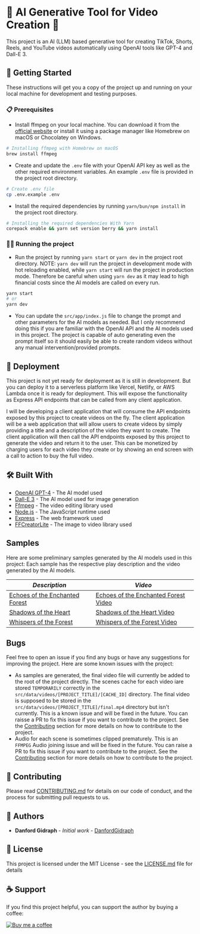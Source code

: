 # 🎥 AI Generative Tool for Video Creation 🤖

This project is an AI (LLM) based generative tool for creating TikTok, Shorts, Reels, and YouTube videos automatically using OpenAI tools like GPT-4 and Dall-E 3.

## 🚀 Getting Started

These instructions will get you a copy of the project up and running on your local machine for development and testing purposes.

### 📋 Prerequisites

- Install ffmpeg on your local machine. You can download it from the [official website](https://ffmpeg.org/download.html) or install it using a package manager like Homebrew on macOS or Chocolatey on Windows.

```bash
# Installing ffmpeg with Homebrew on macOS
brew install ffmpeg
```

- Create and update the `.env` file with your OpenAI API key as well as the other required environment variables. An example `.env` file is provided in the project root directory.

```bash
# Create .env file
cp .env.example .env
```

- Install the required dependencies by running `yarn/bun/npm install` in the project root directory.

```bash
# Installing the required dependencies With Yarn
corepack enable && yarn set version berry && yarn install
```

### 🏃‍♂️ Running the project

- Run the project by running `yarn start` or `yarn dev` in the project root directory.
  NOTE: `yarn dev` will run the project in development mode with hot reloading enabled, while `yarn start` will run the project in production mode. Therefore be careful when using `yarn dev` as it may lead to high financial costs since the AI models are called on every run.

```bash
yarn start
# or
yarn dev
```

- You can update the `src/app/index.js` file to change the prompt and other parameters for the AI models as needed. But I only recommend doing this if you are familiar with the OpenAI API and the AI models used in this project. The project is capable of auto generating even the prompt itself so it should easily be able to create random videos without any manual intervention/provided prompts.

## 🚢 Deployment

This project is not yet ready for deployment as it is still in development. But you can deploy it to a serverless platform like Vercel, Netlify, or AWS Lambda once it is ready for deployment. This will expose the functionality as Express API endpoints that can be called from any client application.

I will be developing a client application that will consume the API endpoints exposed by this project to create videos on the fly. The client application will be a web application that will allow users to create videos by simply providing a title and a description of the video they want to create. The client application will then call the API endpoints exposed by this project to generate the video and return it to the user. This can be monetized by charging users for each video they create or by showing an end screen with a call to action to buy the full video.

## 🛠️ Built With

- [OpenAI GPT-4](https://openai.com/research/gpt-4) - The AI model used
- [Dall-E 3](https://openai.com/research/dall-e-3) - The AI model used for image generation
- [Ffmpeg](https://ffmpeg.org) - The video editing library used
- [Node.js](https://nodejs.org) - The JavaScript runtime used
- [Express](https://expressjs.com) - The web framework used
- [FFCreatorLite](https://tnfe.github.io/FFCreatorLite) - The image to video library used

## Samples

Here are some preliminary samples generated by the AI models used in this project: Each sample has the respective play description and the video generated by the AI models.

| **_Description_**                  | **_Video_**                              |
| ---------------------------------- | ---------------------------------------- |
| [Echoes of the Enchanted Forest](https://github.com/user-attachments/files/15758865/Echoes_of_the_Enchanted_Forest.json) | [Echoes of the Enchanted Forest Video](https://github.com/DanfordGidraph/chat-gpt-video-maker/assets/22353859/74d7e8f9-19af-441b-bfc9-74d514e0dc21) |
| [Shadows of the Heart](https://github.com/user-attachments/files/15758913/Shadows_of_the_Heart.json) | [Shadows of the Heart Video](https://github.com/DanfordGidraph/chat-gpt-video-maker/assets/22353859/6e84d23b-0d63-4654-a428-63cd897761a0) |
| [Whispers of the Forest](https://github.com/user-attachments/files/15758916/Whispers_of_the_Forest.json) | [Whispers of the Forest Video](https://github.com/DanfordGidraph/chat-gpt-video-maker/assets/22353859/0c52505d-cf58-40e7-9ad0-6fb2f435e679) |

## Bugs

Feel free to open an issue if you find any bugs or have any suggestions for improving the project. Here are some known issues with the project:

- As samples are generated, the final video file will currently be added to the root of the project directly. The scenes cache for each video iare stored `TEMPORARILY` correctly in the `src/data/videos/[PROJECT_TITLE]/[CACHE_ID]` directory. The final video is supposed to be stored in the `src/data/videos/[PROJECT_TITLE]/final.mp4` directory but isn't currently. This is a known issue and will be fixed in the future. You can raisse a PR to fix this issue if you want to contribute to the project. See the [Contributing](#-contributing) section for more details on how to contribute to the project.
- Audio for each scene is sometimes clipped prematurely. This is an `FFMPEG` Audio joining issue and will be fixed in the future. You can raise a PR to fix this issue if you want to contribute to the project. See the [Contributing](#-contributing) section for more details on how to contribute to the project.

## 🤝 Contributing

Please read [CONTRIBUTING.md](https://https://github.com/DanfordGidraph/chat-gpt-video-maker/contributing.md) for details on our code of conduct, and the process for submitting pull requests to us.

## 👤 Authors

- **Danford Gidraph** - _Initial work_ - [DanfordGidraph](https://github.com/danfordgidraph)

## 📄 License

This project is licensed under the MIT License - see the [LICENSE.md](LICENSE.md) file for details

## ☕ Support

If you find this project helpful, you can support the author by buying a coffee:

[![Buy me a coffee](https://img.shields.io/badge/Buy%20me%20a%20coffee--yellow.svg?style=social&logo=buy-me-a-coffee)](https://www.buymeacoffee.com/gidraphdanford)

